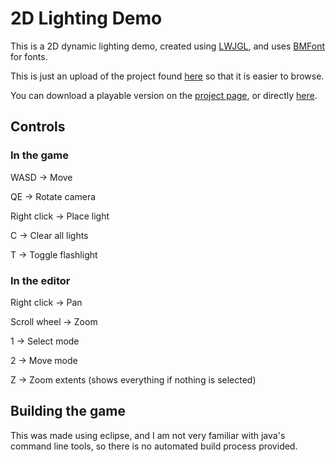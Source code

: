 2D Lighting Demo
=============

This is a 2D dynamic lighting demo, created using [LWJGL](http://www.lwjgl.org/), and uses [BMFont](http://www.angelcode.com/products/bmfont/) for fonts.

This is just an upload of the project found [here](http://eat.sleep.build/Projects/LightingDemo/) so that it is easier to browse.

You can download a playable version on the [project page](http://eat.sleep.build/Projects/LightingDemo/), or directly [here](http://eat.sleep.build/files/2DShadows.zip).

Controls
--------
### In the game
WASD -> Move

QE -> Rotate camera

Right click -> Place light

C -> Clear all lights

T -> Toggle flashlight

### In the editor
Right click -> Pan

Scroll wheel -> Zoom

1 -> Select mode

2 -> Move mode

Z -> Zoom extents (shows everything if nothing is selected)

Building the game
-----------------
This was made using eclipse, and I am not very familiar with java's command line tools, so there is no automated build process provided.

